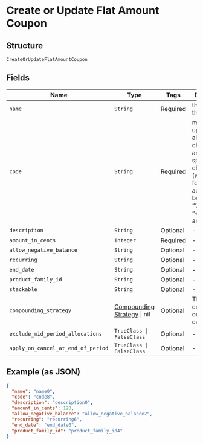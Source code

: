 
# Create or Update Flat Amount Coupon

## Structure

`CreateOrUpdateFlatAmountCoupon`

## Fields

| Name | Type | Tags | Description |
|  --- | --- | --- | --- |
| `name` | `String` | Required | the name of the coupon |
| `code` | `String` | Required | may contain uppercase alphanumeric characters and these special characters (which allow for email addresses to be used): “%”, “@”, “+”, “-”, “_”, and “.” |
| `description` | `String` | Optional | - |
| `amount_in_cents` | `Integer` | Required | - |
| `allow_negative_balance` | `String` | Optional | - |
| `recurring` | `String` | Optional | - |
| `end_date` | `String` | Optional | - |
| `product_family_id` | `String` | Optional | - |
| `stackable` | `String` | Optional | - |
| `compounding_strategy` | [Compounding Strategy](../../doc/models/compounding-strategy.md) \| nil | Optional | This is a container for one-of cases. |
| `exclude_mid_period_allocations` | `TrueClass \| FalseClass` | Optional | - |
| `apply_on_cancel_at_end_of_period` | `TrueClass \| FalseClass` | Optional | - |

## Example (as JSON)

```json
{
  "name": "name0",
  "code": "code8",
  "description": "description0",
  "amount_in_cents": 120,
  "allow_negative_balance": "allow_negative_balance2",
  "recurring": "recurring6",
  "end_date": "end_date0",
  "product_family_id": "product_family_id4"
}
```


